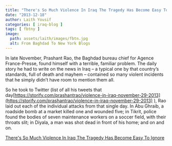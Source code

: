 ```yaml
---
title: "There's So Much Violence In Iraq The Tragedy Has Become Easy To Ignore"
date: "2013-12-18"
author: Laith Yousif
categories: [ iraq-blog ]
tags: [ fbtny ]
image:
  path: assets/laith/images/fbtn.jpg
  alt: From Baghdad To New York Blogs
---
```


In late November, Prashant Rao, the Baghdad bureau chief for Agence France-Presse, found himself with a terrible, familiar problem. The daily story he had to write on the news in Iraq – a typical one by that country’s standards, full of death and mayhem – contained so many violent incidents that he simply didn’t have room to mention them all.

So he took to Twitter (list of all his tweets that day[https://storify.com/prashantrao/violence-in-iraq-november-29-2013](https://storify.com/prashantrao/violence-in-iraq-november-29-2013) ), Rao laid out each of the individual attacks from that single day. In Abu Ghraib, a roadside bomb at a market killed one and wounded five; in Tikrit, police found the bodies of seven maintenance workers on a soccer field, with their throats slit; in Diyala, a man was shot dead in front of his home; and on and on.

  
[There's So Much Violence In Iraq The Tragedy Has Become Easy To Ignore](https://www.huffingtonpost.com/2013/12/17/iraq-violence_n_4420843.html)
